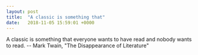 ```yaml
---
layout: post
title:  "A classic is something that"
date:   2018-11-05 15:59:01 +0000
---
```

A classic is something that everyone wants to have read
and nobody wants to read.
		-- Mark Twain, "The Disappearance of Literature"

